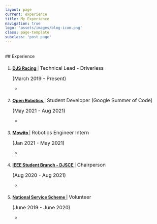 ```yaml
---
layout: page
current: experience
title: My Experience
navigation: true
logo: 'assets/images/blog-icon.png'
class: page-template
subclass: 'post page'
---
```

<br/>
## Experience

1. <p style="margin-top: 20px">
    <a href="https://djs-racing.com/" target="_blank">
        <strong>
            DJS Racing
        </strong>
    </a>
         | 
        <font size="3">
            Technical Lead - Driverless
        </font>
    </p>
    <p>
        <font size="3">
            (March 2019 - Present)
        </font>
    </p>
    <p>
            <ul>
                <li>
                </li>
            </ul>
    </p>

2. <p style="margin-top: 20px">
    <a href="https://openrobotics.org/" target="_blank">
        <strong>
            Open Robotics
        </strong>
    </a>
         | 
        <font size="3">
            Student Developer (Google Summer of Code)
        </font>
    </p>
    <p>
        <font size="3">
            (May 2021 - Aug 2021)
        </font>
    </p>
    <p>
            <ul>
                <li>
                </li>
            </ul>
    </p>

3. <p style="margin-top: 20px">
    <a href="https://mowito.in/" target="_blank">
        <strong>
        Mowito
        </strong>
    </a>
         | 
        <font size="3">
            Robotics Engineer Intern
        </font>
    </p>
    <p>
        <font size="3">
            (Jan 2021 - May 2021)
        </font>
    </p>
    <p>
            <ul>
                <li>
                </li>
            </ul>
    </p>

4. <p style="margin-top: 20px">
    <a href="https://ieeedjsce.com/" target="_blank">
        <strong>
            IEEE Student Branch - DJSCE
        </strong>
    </a>
         | 
        <font size="3">
            Chairperson
        </font>
    </p>
    <p>
        <font size="3">
            (Aug 2020 - Aug 2021)
        </font>
    </p>
    <p>
            <ul>
                <li>
                </li>
            </ul>
    </p>

5. <p style="margin-top: 20px">
    <a href="https://djsce.ac.in/nss/" target="_blank">
        <strong>
            National Service Scheme
        </strong>
    </a>
         | 
        <font size="3">
            Volunteer
        </font>
    </p>
    <p>
        <font size="3">
            (June 2019 - June 2020)
        </font>
    </p>
    <p>
            <ul>
                <li>
                </li>
            </ul>
    </p>
